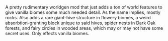 A pretty rudimentary worldgen mod that just adds a ton of world features to give vanilla biomes some much needed detail. As the name implies, mostly rocks. Also adds a rare giant-hive structure in flowery biomes, a weird absorbtion-granting block unique to said hives, spider nests in Dark Oak forests, and fairy circles in wooded areas, which may or may not have some secret uses. Only effects vanilla biomes.
